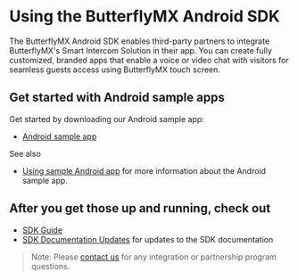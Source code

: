 # Using the ButterflyMX Android SDK

The ButterflyMX Android SDK enables third-party partners to integrate ButterflyMX's Smart Intercom Solution in their app. You can create fully customized, branded apps that enable a voice or video chat with visitors for seamless guests access using ButterflyMX touch screen.

## Get started with Android sample apps
Get started by downloading our Android sample app:
* [Android sample app](https://github.com/runslikebutter/android-demo-app)

See also

* [Using sample Android app](https://github.com/runslikebutter/android-demo-app/wiki/Use-the-Sample-App) for more information about the Android sample app.

## After you get those up and running, check out

* [SDK Guide](https://github.com/runslikebutter/android-demo-app/wiki/Working-with-the-SDK)
* [SDK Documentation Updates](https://github.com/runslikebutter/android-demo-app/wiki/ButterflyMX-Android-SDK-Documentation-Updates) for updates to the SDK documentation

> Note: Please [contact us](mailto:support@butterflymx.com) for any integration or partnership program questions.
